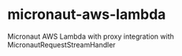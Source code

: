 # micronaut-aws-lambda
Micronaut AWS Lambda with proxy integration with MicronautRequestStreamHandler
